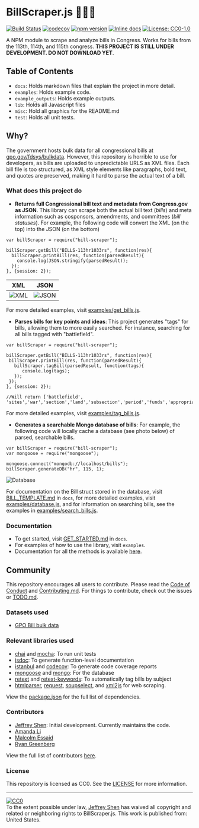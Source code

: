# BillScraper.js 📝📝📝
[![Build Status](https://travis-ci.org/jeffreyshen19/BillScraper.js.svg?branch=master)](https://travis-ci.org/jeffreyshen19/BillScraper.js) [![codecov](https://codecov.io/gh/jeffreyshen19/BillScraper.js/branch/master/graph/badge.svg)](https://codecov.io/gh/jeffreyshen19/BillScraper.js) [![npm version](https://badge.fury.io/js/bill-scraper.svg)](https://badge.fury.io/js/bill-scraper) [![Inline docs](http://inch-ci.org/github/dwyl/hapi-auth-jwt2.svg?branch=master)](https://jeffreyshen19.github.io/BillScraper.js/out/)
[![License: CC0-1.0](https://img.shields.io/badge/License-CC0%201.0-lightgrey.svg)](http://creativecommons.org/publicdomain/zero/1.0/)

A NPM module to scrape and analyze bills in Congress. Works for bills from the 113th, 114th, and 115th congress. **THIS PROJECT IS STILL UNDER DEVELOPMENT. DO NOT DOWNLOAD YET**.

## Table of Contents

* `docs`: Holds markdown files that explain the project in more detail.
* `examples`: Holds example code.
* `example_outputs`: Holds example outputs.
* `lib`: Holds all Javascript files
* `misc`: Hold all graphics for the README.md
* `test`: Holds all unit tests.

## Why?
The government hosts bulk data for all congressional bills at [gpo.gov/fdsys/bulkdata](https://www.gpo.gov/fdsys/bulkdata). However, this repository is horrible to use for developers, as bills are uploaded to unpredictable URLS as XML files. Each bill file is too structured, as XML style elements like paragraphs, bold text, and quotes are preserved, making it hard to parse the actual text of a bill.  

### What does this project do
 * **Returns full Congressional bill text and metadata from Congress.gov as JSON**. This library can scrape both the actual bill text (*bills*) and meta information such as cosponsors, amendments, and committees (*bill statuses*). For example, the following code will convert the XML (on the top) into the JSON (on the bottom)

  ```
  var billScraper = require("bill-scraper");

  billScraper.getBill("BILLS-113hr1033rs", function(res){
    billScraper.printBill(res, function(parsedResult){
      console.log(JSON.stringify(parsedResult));
    });
  }, {session: 2});
  ```
  XML                      |  JSON                    
  :-----------------------:|:-----------------------:
  ![XML](misc/xml.png)     |  ![JSON](misc/json.png)

  For more detailed examples, visit [examples/get_bills.js](examples/get_bills.js).

 * **Parses bills for key points and ideas**: This project generates "tags" for bills, allowing them to more easily searched. For instance, searching for all bills tagged with "battlefield".

  ```
  var billScraper = require("bill-scraper");

  billScraper.getBill("BILLS-113hr1033rs", function(res){
   billScraper.printBill(res, function(parsedResult){
     billScraper.tagBill(parsedResult, function(tags){
        console.log(tags);
     });
   });
  }, {session: 2});

  //Will return ['battlefield', 'sites','war','section','land','subsection','period','funds','appropriation','protection','revolutionary','public','sub','term','nations','civil','preservation','service','sellers','prohibition','purposes','person','entity','matter','influence','law','ratification','policy'];
  ```

  For more detailed examples, visit [examples/tag_bills.js](examples/tag_bills.js).

 * **Generates a searchable Mongo database of bills**: For example, the following code will locally cache a database (see photo below) of parsed, searchable bills.

  ```
  var billScraper = require("bill-scraper");
  var mongoose = require("mongoose");

  mongoose.connect("mongodb://localhost/bills");
  billScraper.generateDB("hr", 115, 1);
  ```

  ![Database](misc/database.png)

  For documentation on the Bill struct stored in the database, visit [BILL_TEMPLATE.md](docs/BILL_TEMPLATE.md) in `docs`, for more detailed examples, visit [examples/database.js](examples/database.js), and for information on searching bills, see the examples in [examples/search_bills.js](examples/search_bills.js).


### Documentation
* To get started, visit [GET_STARTED.md](docs/GET_STARTED.md) in `docs`.
* For examples of how to use the library, visit `examples`.
* Documentation for all the methods is available [here](https://jeffreyshen19.github.io/BillScraper.js/out/).

## Community

This repository encourages all users to contribute. Please read the [Code of Conduct](./CODE_OF_CONDUCT.md) and [Contributing.md](./CONTRIBUTING.md). For things to contribute, check out the issues or [TODO.md](./TODO.md).

### Datasets used

* [GPO Bill bulk data](https://www.gpo.gov/fdsys/bulkdata)

### Relevant libraries used

* [chai](https://github.com/chaijs/chai) and [mocha](https://github.com/mochajs/mocha): To run unit tests
* [jsdoc](https://github.com/jsdoc3/jsdoc): To generate function-level documentation
* [istanbul](https://github.com/gotwarlost/istanbul) and [codecov](https://github.com/codecov/codecov-node): To generate code coverage reports
* [mongoose](https://github.com/Automattic/mongoose) and [mongo](https://github.com/mongodb/mongo): For the database
* [retext](https://github.com/retextjs/retext) and [retext-keywords](https://github.com/retextjs/retext-keywords): To automatically tag bills by subject
* [htmlparser](https://github.com/tautologistics/node-htmlparser), [request](https://github.com/request/request), [soupselect](https://github.com/harryf/node-soupselect), and [xml2js](https://github.com/Leonidas-from-XIV/node-xml2js) for web scraping.

View the [package.json](package.json) for the full list of dependencies.

### Contributors

* [Jeffrey Shen](https://github.com/jeffreyshen19): Initial development. Currently maintains the code.
* [Amanda Li](https://github.com/dabao12321)
* [Malcolm Essaid](https://github.com/malcolmessaid)
* [Ryan Greenberg](https://github.com/optomal7)

View the full list of contributors [here](https://github.com/jeffreyshen19/BillScraper.js/graphs/contributors).

### License
This repository is licensed as CC0. See the [LICENSE](./LICENSE) for more information.

---

<p xmlns:dct="http://purl.org/dc/terms/" xmlns:vcard="http://www.w3.org/2001/vcard-rdf/3.0#">
  <a rel="license"
     href="http://creativecommons.org/publicdomain/zero/1.0/">
    <img src="http://i.creativecommons.org/p/zero/1.0/88x31.png" style="border-style: none;" alt="CC0" />
  </a>
  <br />
  To the extent possible under law,
  <a rel="dct:publisher"
     href="jeffreyshen.com">
    <span property="dct:title">Jeffrey Shen</span></a>
  has waived all copyright and related or neighboring rights to
  <span property="dct:title">BillScraper.js</span>.
This work is published from:
<span property="vcard:Country" datatype="dct:ISO3166"
      content="US" about="jeffreyshen.com">
  United States</span>.
</p>
